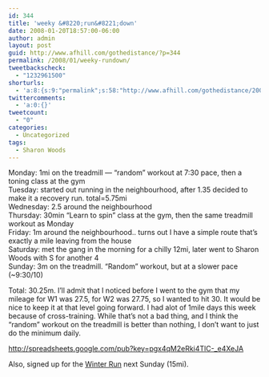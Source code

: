 ```yaml
---
id: 344
title: 'weeky &#8220;run&#8221;down'
date: 2008-01-20T18:57:00-06:00
author: admin
layout: post
guid: http://www.afhill.com/gothedistance/?p=344
permalink: /2008/01/weeky-rundown/
tweetbackscheck:
  - "1232961500"
shorturls:
  - 'a:8:{s:9:"permalink";s:58:"http://www.afhill.com/gothedistance/2008/01/weeky-rundown/";s:7:"tinyurl";s:25:"http://tinyurl.com/bxmect";s:4:"isgd";s:17:"http://is.gd/hf86";s:5:"bitly";s:18:"http://bit.ly/ur6L";s:5:"snipr";s:22:"http://snipr.com/aqqrt";s:5:"snurl";s:22:"http://snurl.com/aqqrt";s:7:"snipurl";s:24:"http://snipurl.com/aqqrt";s:4:"trim";s:17:"http://tr.im/cqot";}'
twittercomments:
  - 'a:0:{}'
tweetcount:
  - "0"
categories:
  - Uncategorized
tags:
  - Sharon Woods
---
```

Monday: 1mi on the treadmill &#8212; &#8220;random&#8221; workout at 7:30 pace, then a toning class at the gym  
Tuesday: started out running in the neighbourhood, after 1.35 decided to make it a recovery run. total=5.75mi  
Wednesday: 2.5 around the neighbourhood  
Thursday: 30min &#8220;Learn to spin&#8221; class at the gym, then the same treadmill workout as Monday  
Friday: 1m around the neighbourhood.. turns out I have a simple route that&#8217;s exactly a mile leaving from the house  
Saturday: met the gang in the morning for a chilly 12mi, later went to Sharon Woods with S for another 4  
Sunday: 3m on the treadmill. &#8220;Random&#8221; workout, but at a slower pace (~9:30/10)

Total: 30.25m. I&#8217;ll admit that I noticed before I went to the gym that my mileage for W1 was 27.5, for W2 was 27.75, so I wanted to hit 30. It would be nice to keep it at that level going forward. I had alot of 1mile days this week because of cross-training. While that&#8217;s not a bad thing, and I think the &#8220;random&#8221; workout on the treadmill is better than nothing, I don&#8217;t want to just do the minimum daily. 

http://spreadsheets.google.com/pub?key=pgx4qM2eRki4TlC-_e4XeJA

Also, signed up for the [Winter Run](http://www.columbusroadrunners.org/pages/events/winter-run.php) next Sunday (15mi).